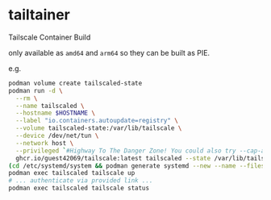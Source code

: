 # tailtainer
Tailscale Container Build

only available as `amd64` and `arm64` so they can be built as PIE.

e.g.
```bash
podman volume create tailscaled-state
podman run -d \
  --rm \
  --name tailscaled \
  --hostname $HOSTNAME \
  --label "io.containers.autoupdate=registry" \
  --volume tailscaled-state:/var/lib/tailscale \
  --device /dev/net/tun \
  --network host \
  --privileged `#Highway To The Danger Zone! You could also try --cap-add net_admin,net_raw` \
  ghcr.io/guest42069/tailscale:latest tailscaled --state /var/lib/tailscale/tailscaled.state
(cd /etc/systemd/system && podman generate systemd --new --name --files tailscaled) && systemctl enable --now container-tailscaled
podman exec tailscaled tailscale up
# ... authenticate via provided link ...
podman exec tailscaled tailscale status
```
